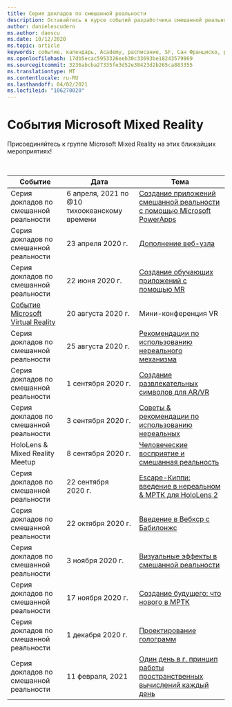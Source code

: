 ```yaml
---
title: Серия докладов по смешанной реальности
description: Оставайтесь в курсе событий разработчика смешанной реальности в реактора в Сан Франциско.
author: danielescudero
ms.author: daescu
ms.date: 10/12/2020
ms.topic: article
keywords: событие, календарь, Academy, расписание, SF, Сан Франциско, реактора
ms.openlocfilehash: 17db5ecac5953326eeb30c33693be18243579869
ms.sourcegitcommit: 3236abcba27335fe3d52e38423d2b265ca883355
ms.translationtype: MT
ms.contentlocale: ru-RU
ms.lasthandoff: 04/02/2021
ms.locfileid: "106270020"
---
```

# <a name="microsoft-mixed-reality-events"></a>События Microsoft Mixed Reality

Присоединяйтесь к группе Microsoft Mixed Reality на этих ближайших мероприятиях!

<br>

|Событие|Дата|Тема|
|-------------|-------------|-----|
| Серия докладов по смешанной реальности|6 апреля, 2021 по @10 тихоокеанскому времени|[Создание приложений смешанной реальности с помощью Microsoft PowerApps](https://www.meetup.com/hololens-mr/events/277257132)|
| Серия докладов по смешанной реальности|23 апреля 2020 г.|[Дополнение веб-узла](https://channel9.msdn.com/Shows/Docs-Mixed-Reality/Augmenting-WebXR-Standards)|
| Серия докладов по смешанной реальности|22 июня 2020 г.|[Создание обучающих приложений с помощью MR](https://channel9.msdn.com/Shows/Docs-Mixed-Reality/Educational-Experiences-in-MR)|
| [Событие Microsoft Virtual Reality](https://www.meetup.com/hololens-mr/events/272364822/)|20 августа 2020 г.|Мини-конференция VR|
| Серия докладов по смешанной реальности|25 августа 2020 г.|[Рекомендации по использованию нереального механизма](https://channel9.msdn.com/Shows/Docs-Mixed-Reality/Tips-and-Best-Practices-for-using-UE4-in-MR)|
| Серия докладов по смешанной реальности|1 сентября 2020 г.|[Создание развлекательных символов для AR/VR](https://channel9.msdn.com/Shows/Docs-Mixed-Reality/Creating-Entertaining-Characters-for-Mixed-Reality)|
| Серия докладов по смешанной реальности|3 сентября 2020 г.|[Советы & рекомендации по использованию нереальных](https://channel9.msdn.com/Shows/Docs-Mixed-Reality/Tips-and-Best-Practices-for-using-UE4-in-MR)|
| HoloLens & Mixed Reality Meetup|8 сентября 2020 г.|[Человеческие восприятие и смешанная реальность](https://channel9.msdn.com/Shows/Docs-Mixed-Reality/Human-Perception-and-Mixed-Reality)|
| Серия докладов по смешанной реальности|22 сентября 2020 г.|[Escape-Киппи: введение в нереальном & МРТК для HoloLens 2](../develop/unreal/unreal-kippys-escape.md)|
| Серия докладов по смешанной реальности|22 октября 2020 г.|[Введение в Вебкср с Бабилонжс](https://channel9.msdn.com/Shows/Docs-Mixed-Reality/Adding-Augmented-Reality-to-your-Typescript-Project)|
| Серия докладов по смешанной реальности|3 ноября 2020 г.|[Визуальные эффекты в смешанной реальности](https://channel9.msdn.com/Shows/Mixed-Reality/Visual-Effects-in-Mixed-Reality)|
| Серия докладов по смешанной реальности|17 ноября 2020 г.|[Создание будущего: что нового в МРТК](https://channel9.msdn.com/Shows/Docs-Mixed-Reality/Building-the-Future-Whats-New-in-the-Mixed-Reality-Toolkit)|
| Серия докладов по смешанной реальности|1 декабря 2020 г.|[Проектирование голограмм](https://channel9.msdn.com/Shows/Docs-Mixed-Reality/Making-of-Designing-Holograms)|
| Серия докладов по смешанной реальности|11 февраля, 2021|[Один день в г. принцип работы пространственных вычислений каждый день](https://channel9.msdn.com/Shows/Mixed-Reality/One-Day-In-MR-How-Spatial-Computing-Effects-Every-Day-Life)|
